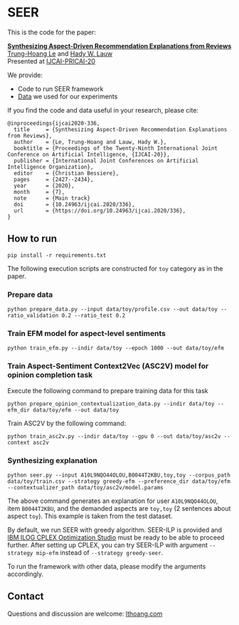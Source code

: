 # SEER

This is the code for the paper:

**[Synthesizing Aspect-Driven Recommendation Explanations from Reviews](https://lthoang.com/assets/publications/ijcai20.pdf)**
<br>
[Trung-Hoang Le](http://lthoang.com/) and [Hady W. Lauw](http://www.hadylauw.com/)
<br>
Presented at [IJCAI-PRICAI-20](https://ijcai20.org/)

We provide:
- Code to run SEER framework
- [Data](https://drive.google.com/drive/folders/1DZAUJ4aO5O4SLxCFGS3MYBQhn9DlZ7qE?usp=sharing) we used for our experiments


If you find the code and data useful in your research, please cite:

```
@inproceedings{ijcai2020-336,
  title     = {Synthesizing Aspect-Driven Recommendation Explanations from Reviews},
  author    = {Le, Trung-Hoang and Lauw, Hady W.},
  booktitle = {Proceedings of the Twenty-Ninth International Joint Conference on Artificial Intelligence, {IJCAI-20}},
  publisher = {International Joint Conferences on Artificial Intelligence Organization},
  editor    = {Christian Bessiere},
  pages     = {2427--2434},
  year      = {2020},
  month     = {7},
  note      = {Main track}
  doi       = {10.24963/ijcai.2020/336},
  url       = {https://doi.org/10.24963/ijcai.2020/336},
}
```

## How to run

```
pip install -r requirements.txt
```

The following execution scripts are constructed for `toy` category as in the paper.

### Prepare data
```
python prepare_data.py --input data/toy/profile.csv --out data/toy --ratio_validation 0.2 --ratio_test 0.2
```

### Train EFM model for aspect-level sentiments
```
python train_efm.py --indir data/toy --epoch 1000 --out data/toy/efm
```

### Train Aspect-Sentiment Context2Vec (ASC2V) model for opinion completion task

Execute the following command to prepare training data for this task
```
python prepare_opinion_contextualization_data.py --indir data/toy --efm_dir data/toy/efm --out data/toy
```

Train ASC2V by the following command:
```
python train_asc2v.py --indir data/toy --gpu 0 --out data/toy/asc2v --context asc2v
```

### Synthesizing explanation

```
python seer.py --input A10L9NQO44OLOU,B0044T2KBU,toy,toy --corpus_path data/toy/train.csv --strategy greedy-efm --preference_dir data/toy/efm --contextualizer_path data/toy/asc2v/model.params
```

The above command generates an explanation for user `A10L9NQO44OLOU`, item `B0044T2KBU`, and the demanded aspects are `toy,toy` (2 sentences about aspect `toy`). This example is taken from the test dataset.

By default, we run SEER with greedy algorithm. SEER-ILP is provided and [IBM ILOG CPLEX Optimization Studio](https://www.ibm.com/sg-en/products/ilog-cplex-optimization-studio) must be ready to be able to proceed further. After setting up CPLEX, you can try SEER-ILP with argument `--strategy mip-efm` instead of `--strategy greedy-seer`.

To run the framework with other data, please modify the arguments accordingly.

## Contact
Questions and discussion are welcome: [lthoang.com](http://lthoang.com)


